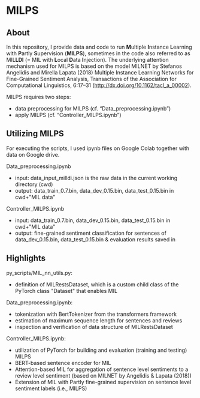 # MILPS
## About
In this repository, I provide data and code to run <b>M</b>ultiple <b>I</b>nstance <b>L</b>earning with <b>P</b>artly <b>S</b>upervision (<b>MILPS</b>), sometimes in the code also referred to as MIL<b>LDI</b> (= MIL with <b>L</b>ocal <b>D</b>ata <b>I</b>njection). The underlying attention mechanism used for MILPS is based on the model MILNET by Stefanos Angelidis and Mirella Lapata (2018) Multiple Instance Learning Networks for Fine-Grained Sentiment Analysis, Transactions of the Association for Computational Linguistics, 6:17–31 (http://dx.doi.org/10.1162/tacl_a_00002).

MILPS requires two steps:
-	data preprocessing for MILPS (cf. “Data_preprocessing.ipynb”)
-	apply MILPS (cf. “Controller_MILPS.ipynb”)

## Utilizing MILPS
For executing the scripts, I used ipynb files on Google Colab together with data on Google drive.

Data_preprocessing.ipynb
-	input: data_input_milldi.json is the raw data in the current working directory (cwd)
-	output: data_train_0.7.bin, data_dev_0.15.bin, data_test_0.15.bin in cwd+"MIL data"

Controller_MILPS.ipynb
-	input: data_train_0.7.bin, data_dev_0.15.bin, data_test_0.15.bin in cwd+"MIL data"
-	output: fine-grained sentiment classification for sentences of data_dev_0.15.bin, data_test_0.15.bin & evaluation results saved in

## Highlights
py_scripts/MIL_nn_utils.py: 
-	definition of MILRestsDataset, which is a custom child class of the PyTorch class "Dataset" that enables MIL

Data_preprocessing.ipynb:
-	tokenization with BertTokenizer from the transformers framework
-	estimation of maximum sequence length for sentences and reviews
-	inspection and verification of data structure of MILRestsDataset

Controller_MILPS.ipynb:
-	utilization of PyTorch for building and evaluation (training and testing) MILPS
-	BERT-based sentence encoder for MIL
-	Attention-based MIL for aggregation of sentence level sentiments to a review level sentiment (based on MILNET by Angelidis & Lapata (2018))
-	Extension of MIL with Partly fine-grained supervision on sentence level sentiment labels (i.e., MILPS)
